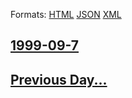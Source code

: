 
Formats: [HTML](1999/09/7/index.html)  [JSON](1999/09/7/index.json)  [XML](1999/09/7/index.xml)  

## [1999-09-7](/news/1999/09/7/index.md)

## [Previous Day...](/news/1999/09/6/index.md)

